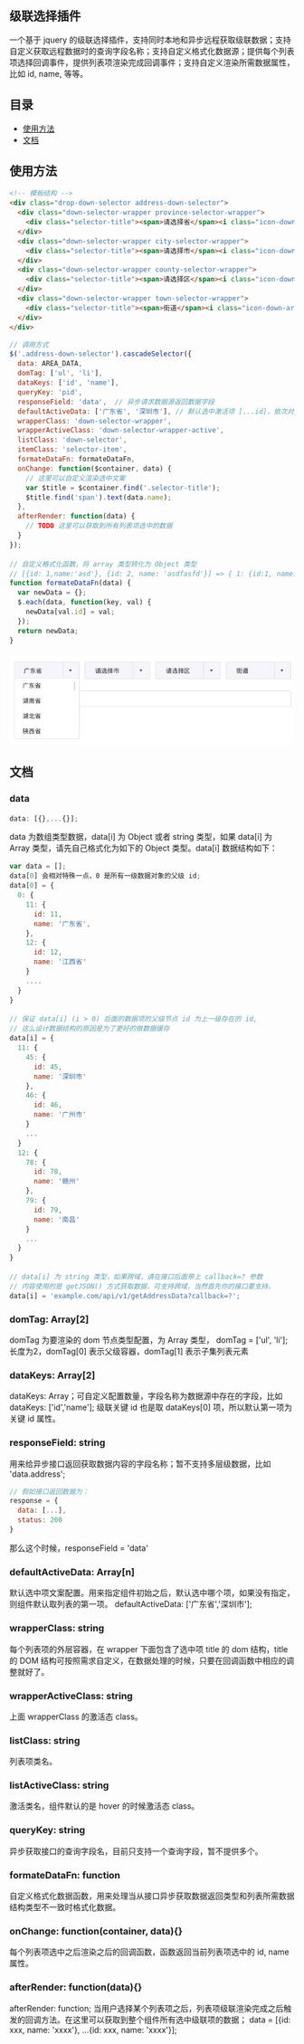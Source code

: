 ## 级联选择插件
一个基于 jquery 的级联选择插件，支持同时本地和异步远程获取级联数据；支持自定义获取远程数据时的查询字段名称；支持自定义格式化数据源；提供每个列表项选择回调事件，提供列表项渲染完成回调事件；支持自定义渲染所需数据属性，比如 id, name, 等等。



## 目录
- [使用方法](#使用方法)
- [文档](#user-content-文档)

## 使用方法
``` html
<!-- 模板结构 -->
<div class="drop-down-selector address-down-selector">
  <div class="down-selector-wrapper province-selector-wrapper">
    <div class="selector-title"><span>请选择省</span><i class="icon-down-arrow"></i></div>
  </div>
  <div class="down-selector-wrapper city-selector-wrapper">
    <div class="selector-title"><span>请选择市</span><i class="icon-down-arrow"></i></div>
  </div>
  <div class="down-selector-wrapper county-selector-wrapper">
    <div class="selector-title"><span>请选择区</span><i class="icon-down-arrow"></i></div>
  </div>
  <div class="down-selector-wrapper town-selector-wrapper">
    <div class="selector-title"><span>街道</span><i class="icon-down-arrow"></i></div>
  </div>
</div>
```
``` javascript
// 调用方式
$('.address-down-selector').cascadeSelector({
  data: AREA_DATA,
  domTag: ['ul', 'li'],
  dataKeys: ['id', 'name'],
  queryKey: 'pid',
  responseField: 'data',  // 异步请求数据源返回数据字段
  defaultActiveData: ['广东省', '深圳市'], // 默认选中激活项 [...id]，依次对应每个层级
  wrapperClass: 'down-selector-wrapper',
  wrapperActiveClass: 'down-selector-wrapper-active',
  listClass: 'down-selector',
  itemClass: 'selector-item',
  formateDataFn: formateDataFn,
  onChange: function($container, data) {
    // 这里可以自定义渲染选中文案
    var $title = $container.find('.selector-title');
    $title.find('span').text(data.name);
  },
  afterRender: function(data) {
    // TODO 这里可以获取到所有列表项选中的数据
  }
});

// 自定义格式化函数，将 array 类型转化为 Object 类型
// [{id: 1,name:'asd'}, {id: 2, name: 'asdfasfd'}] => { 1: {id:1, name: 'asd'}, 2: {id: 2, name: 'asdfasfd'}};
function formateDataFn(data) {
  var newData = {};
  $.each(data, function(key, val) {
    newData[val.id] = val;
  });
  return newData;
}
```
![usage](./images/usage.png)

## 文档

### data
``` javascript
data: [{},...{}];
```
data 为数组类型数据，data[i] 为 Object 或者 string 类型，如果 data[i] 为 Array 类型，请先自己格式化为如下的 Object 类型。data[i] 数据结构如下：
``` javascript
var data = [];
data[0] 会相对特殊一点，0 是所有一级数据对象的父级 id;
data[0] = {
  0: {
    11: {
      id: 11,
      name: '广东省',
    },
    12: {
      id: 12,
      name: '江西省'
    }
    ....
  }
}

// 保证 data[i] (i > 0) 后面的数据项的父级节点 id 为上一级存在的 id,
// 这么设计数据结构的原因是为了更好的做数据缓存
data[i] = {
  11: {
    45: {
      id: 45,
      name: '深圳市'
    },
    46: {
      id: 46,
      name: '广州市'
    }
    ...
  }
  12: {
    78: {
      id: 78,
      name: '赣州'
    },
    79: {
      id: 79,
      name: '南昌'
    }
    ...
  }
}

// data[i] 为 string 类型，如果跨域，请在接口后面带上 callback=? 参数
// 内容使用的是 getJSON() 方式获取数据，可支持跨域，当然首先你的接口要支持。
data[i] = 'example.com/api/v1/getAddressData?callback=?';
```

### domTag: Array[2]
domTag 为要渲染的 dom 节点类型配置，为 Array 类型， domTag = ['ul', 'li'];
长度为2，domTag[0] 表示父级容器，domTag[1] 表示子集列表元素



### dataKeys: Array[2]
dataKeys: Array；可自定义配置数量，字段名称为数据源中存在的字段，比如
dataKeys: ['id','name']; 级联关键 id 也是取 dataKeys[0] 项，所以默认第一项为关键 id 属性。



### responseField: string
用来给异步接口返回获取数据内容的字段名称；暂不支持多层级数据，比如 'data.address';
``` javascript
// 假如接口返回数据为：
response = {
  data: [...],
  status: 200
}
```
那么这个时候，responseField = 'data'



### defaultActiveData: Array[n]
默认选中项文案配置。用来指定组件初始之后，默认选中哪个项，如果没有指定，则组件默认取列表的第一项。
defaultActiveData: ['广东省','深圳市'];



### wrapperClass: string
每个列表项的外层容器，在 wrapper 下面包含了选中项 title 的 dom 结构，title 的 DOM 结构可按照需求自定义，在数据处理的时候，只要在回调函数中相应的调整就好了。



### wrapperActiveClass: string

上面 wrapperClass 的激活态 class。



### listClass: string
列表项类名。



### listActiveClass: string

激活类名，组件默认的是 hover 的时候激活态 class。



### queryKey: string
异步获取接口的查询字段名，目前只支持一个查询字段，暂不提供多个。




### formateDataFn: function
自定义格式化数据函数，用来处理当从接口异步获取数据返回类型和列表所需数据结构类型不一致时格式化数据。




### onChange: function(container, data){}
每个列表项选中之后渲染之后的回调函数，函数返回当前列表项选中的 id, name 属性。



### afterRender: function(data){}

afterRender: function; 当用户选择某个列表项之后，列表项级联渲染完成之后触发的回调方法。在这里可以获取到整个组件所有选中级联项的数据；
data = [{id: xxx, name: 'xxxx'}, ...{id: xxx, name: 'xxxx'}];



